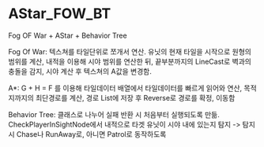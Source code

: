 # AStar_FOW_BT

Fog OF War + AStar + Behavior Tree



Fog Of War: 텍스쳐를 타일단위로 쪼개서 연산. 유닛의 현재 타일을 시작으로 원형의 범위를 계산, 내적을 이용해 시야 범위를 연산한 뒤, 끝부분까지의 LineCast로 벽과의 충돌을 감지, 시야 계산 후 텍스쳐의 A값을 변경함.



A\*: G + H = F 를 이용해 타일데이터 배열에서 타일데이터를 빠르게 읽어와 연산, 목적지까지의 최단경로를 계산, 경로 List에 저장 후 Reverse로 경로를 확정, 이동함



Behavior Tree: 클래스로 나누어 실패 반환 시 처음부터 실행되도록 만듦. CheckPlayerInSightNode에서 내적으로 타겟 유닛이 시야 내에 있는지 탐지 -> 탐지시 Chase나 RunAway로, 아니면 Patrol로 동작하도록

